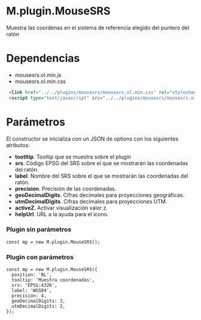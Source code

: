 # M.plugin.MouseSRS

Muestra las coordenas en el sistema de referencia elegido del puntero del ratón

# Dependencias

- mousesrs.ol.min.js
- mousesrs.ol.min.css


```html
 <link href="../../plugins/mousesrs/mousesrs.ol.min.css" rel="stylesheet" />
 <script type="text/javascript" src="../../plugins/mousesrs/mousesrs.ol.min.js"></script>
```


# Parámetros

El constructor se inicializa con un JSON de options con los siguientes atributos:

- **tootltip**. Tooltip que se muestra sobre el plugin
- **srs**. Código EPSG del SRS sobre el que se mostrarán las coordenadas del ratón.
- **label**. Nombre del SRS sobre el que se mostrarán las coordenadas del ratón.
- **precision**. Precisión de las coordenadas.
- **geoDecimalDigits**. Cifras decimales para proyecciones geográficas.
- **utmDecimalDigits**. Cifras decimales para proyecciones UTM.
- **activeZ**. Activar visualización valor z.
- **helpUrl**. URL a la ayuda para el icono.

### Plugin sin parámetros

```
const mp = new M.plugin.MouseSRS();
```
### Plugin con parámetros

```
const mp = new M.plugin.MouseSRS({
  position: 'BL',
  tooltip: 'Muestra coordenadas',
  srs: 'EPSG:4326',
  label: 'WGS84',
  precision: 4,
  geoDecimalDigits: 3,
  utmDecimalDigits: 2,
});
```

